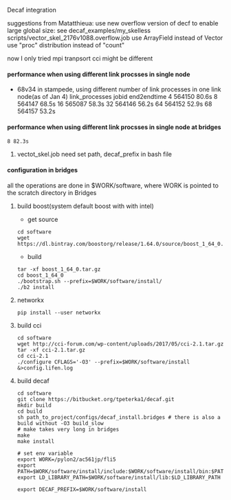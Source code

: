 Decaf integration

suggestions from Matatthieua:
    use new overflow version of decf to enable large global size: see 
        decaf_examples/my_skelless scripts/vector_skel_2176v1088.overflow.job
    use ArrayField instead of Vector
    use "proc" distribution instead of "count"


now I only tried mpi tranpsort
cci might be different

#### performance when using different link procsses in single node
* 68v34 in stampede, using different number of link processes in one link node(as of Jan 4)
    link_processes  jobid   end2endtime
    4   564150  80.6s
    8   564147  68.5s
    16  565087  58.3s
    32  564146  56.2s
    64  564152  52.9s
    68  564157  53.2s


#### performance when using different link procsses in single node at bridges
    8 82.3s


1. vectot_skel.job
    need set path, decaf_prefix in bash file
    

#### configuration in bridges
all the operations are done in $WORK/software, where WORK is pointed to the scratch directory in Bridges
1. build boost(system default boost with with intel)
    * get source
    ```shell
    cd software
    wget https://dl.bintray.com/boostorg/release/1.64.0/source/boost_1_64_0.tar.gz
    ```
    * build

    ```shell
    tar -xf boost_1_64_0.tar.gz
    cd boost_1_64_0
    ./bootstrap.sh --prefix=$WORK/software/install/
    ./b2 install
    ```
2. networkx
    ```shell
    pip install --user networkx
    ```

3. build cci
    ```shell
    cd software
    wget http://cci-forum.com/wp-content/uploads/2017/05/cci-2.1.tar.gz
    tar -xf cci-2.1.tar.gz
    cd cci-2.1
    ./configure CFLAGS='-O3' --prefix=$WORK/software/install &>config.lifen.log
    ```

4. build decaf
    ```
    cd software
    git clone https://bitbucket.org/tpeterka1/decaf.git
    mkdir build
    cd build
    sh path_to_project/configs/decaf_install.bridges # there is also a build without -O3 build_slow
    # make takes very long in bridges
    make 
    make install

    # set env variable
    export WORK=/pylon2/ac561jp/fli5
    export PATH=$WORK/software/install/include:$WORK/software/install/bin:$PATH
    export LD_LIBRARY_PATH=$WORK/software/install/lib:$LD_LIBRARY_PATH

    export DECAF_PREFIX=$WORK/software/install
    ```
  


